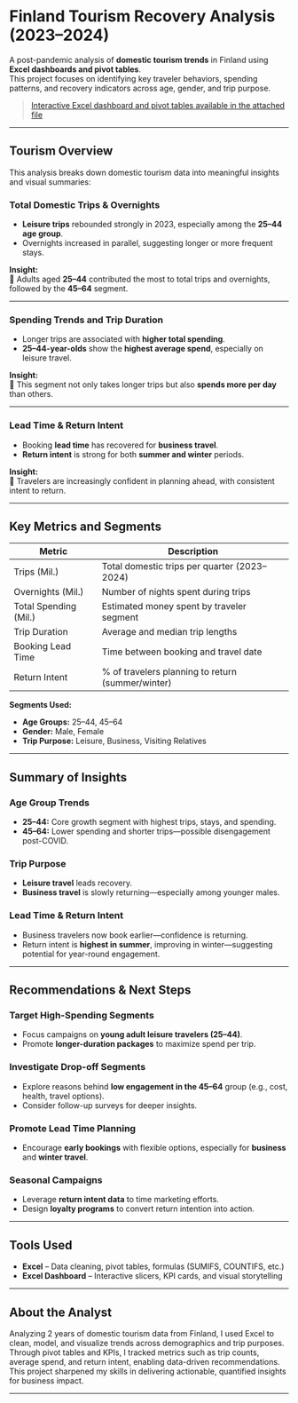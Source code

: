 # Finland Tourism Recovery Analysis (2023–2024)

A post-pandemic analysis of **domestic tourism trends** in Finland using **Excel dashboards and pivot tables**.  
This project focuses on identifying key traveler behaviors, spending patterns, and recovery indicators across age, gender, and trip purpose.

> [Interactive Excel dashboard and pivot tables available in the attached file](Finland's_Post-Pandemic_Tourism.xlsx)
 
---

## Tourism Overview

This analysis breaks down domestic tourism data into meaningful insights and visual summaries:

### Total Domestic Trips & Overnights
- **Leisure trips** rebounded strongly in 2023, especially among the **25–44 age group**.
- Overnights increased in parallel, suggesting longer or more frequent stays.

**Insight:**  
🔹 Adults aged **25–44** contributed the most to total trips and overnights, followed by the **45–64** segment.

---

### Spending Trends and Trip Duration
- Longer trips are associated with **higher total spending**.
- **25–44-year-olds** show the **highest average spend**, especially on leisure travel.

**Insight:**  
🔹 This segment not only takes longer trips but also **spends more per day** than others.

---

### Lead Time & Return Intent
- Booking **lead time** has recovered for **business travel**.
- **Return intent** is strong for both **summer and winter** periods.

**Insight:**  
🔹 Travelers are increasingly confident in planning ahead, with consistent intent to return.

---

## Key Metrics and Segments

| Metric                 | Description                                       |
|------------------------|---------------------------------------------------|
| Trips (Mil.)           | Total domestic trips per quarter (2023–2024)     |
| Overnights (Mil.)      | Number of nights spent during trips              |
| Total Spending (Mil.)  | Estimated money spent by traveler segment        |
| Trip Duration          | Average and median trip lengths                  |
| Booking Lead Time      | Time between booking and travel date             |
| Return Intent          | % of travelers planning to return (summer/winter)|

**Segments Used:**
- **Age Groups:** 25–44, 45–64
- **Gender:** Male, Female
- **Trip Purpose:** Leisure, Business, Visiting Relatives

---

## Summary of Insights

### Age Group Trends
- **25–44:** Core growth segment with highest trips, stays, and spending.
- **45–64:** Lower spending and shorter trips—possible disengagement post-COVID.

### Trip Purpose
- **Leisure travel** leads recovery.
- **Business travel** is slowly returning—especially among younger males.

### Lead Time & Return Intent
- Business travelers now book earlier—confidence is returning.
- Return intent is **highest in summer**, improving in winter—suggesting potential for year-round engagement.

---

## Recommendations & Next Steps

### Target High-Spending Segments
- Focus campaigns on **young adult leisure travelers (25–44)**.
- Promote **longer-duration packages** to maximize spend per trip.

### Investigate Drop-off Segments
- Explore reasons behind **low engagement in the 45–64** group (e.g., cost, health, travel options).
- Consider follow-up surveys for deeper insights.

### Promote Lead Time Planning
- Encourage **early bookings** with flexible options, especially for **business** and **winter travel**.

### Seasonal Campaigns
- Leverage **return intent data** to time marketing efforts.
- Design **loyalty programs** to convert return intention into action.

---

## Tools Used

- **Excel** – Data cleaning, pivot tables, formulas (SUMIFS, COUNTIFS, etc.)
- **Excel Dashboard** – Interactive slicers, KPI cards, and visual storytelling

---

## About the Analyst

Analyzing 2 years of domestic tourism data from Finland, I used Excel to clean, model, and visualize trends across demographics and trip purposes. Through pivot tables and KPIs, I tracked metrics such as trip counts, average spend, and return intent, enabling data-driven recommendations. This project sharpened my skills in delivering actionable, quantified insights for business impact.

---

